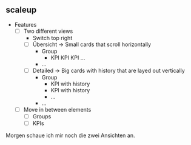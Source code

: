 ## scaleup
- Features
	- [ ] Two different views
		- Switch top right
		- [ ] Übersicht -> Small cards that scroll horizontally
			- Group
				- KPI KPI KPI ...
			- ...
		- [ ] Detailed -> Big cards with history that are layed out vertically
			- Group
				- KPI with history
				- KPI with history
				- ...
			- ... 
	- [ ] Move in between elements
		- [ ] Groups
		- [ ] KPIs

Morgen schaue ich mir noch die zwei Ansichten an.
